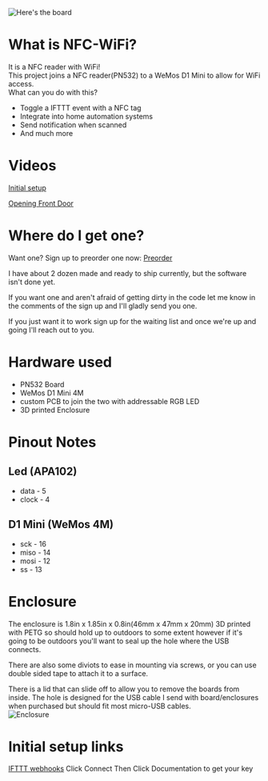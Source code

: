 ![Here's the board](https://i.imgur.com/c3flTj5.jpg)

# What is NFC-WiFi?
It is a NFC reader with WiFi!  
This project joins a NFC reader(PN532) to a WeMos D1 Mini to allow for WiFi access.  
What can you do with this?
* Toggle a IFTTT event with a NFC tag
* Integrate into home automation systems
* Send notification when scanned
* And much more

# Videos 
[Initial setup](https://youtu.be/GJwHEKRzi4o)

[Opening Front Door](https://www.youtube.com/watch?v=mKFkm8zK5ho)

# Where do I get one?
Want one? Sign up to preorder one now: [Preorder](https://goo.gl/forms/MPRosQnBkixg8Vhj2)  


I have about 2 dozen made and ready to ship currently, but the software isn't done yet.  

If you want one and aren't afraid of getting dirty in the code let me know in the comments of the sign up and I'll gladly send you one.  

If you just want it to work sign up for the waiting list and once we're up and going I'll reach out to you.  

# Hardware used
* PN532 Board
* WeMos D1 Mini 4M
* custom PCB to join the two with addressable RGB LED
* 3D printed Enclosure

# Pinout Notes
## Led (APA102)
* data - 5
* clock - 4

## D1 Mini (WeMos 4M)
* sck - 16 
* miso - 14
* mosi - 12
* ss - 13

# Enclosure 
The enclosure is 1.8in x 1.85in x 0.8in(46mm x 47mm x 20mm) 3D printed with PETG so should hold up to outdoors to some extent however if it's going to be outdoors you'll want to seal up the hole where the USB connects.  

There are also some diviots to ease in mounting via screws, or you can use double sided tape to attach it to a surface.  

There is a lid that can slide off to allow you to remove the boards from inside. The hole is designed for the USB cable I send with board/enclosures when purchased but should fit most micro-USB cables.  
![Enclosure](https://i.imgur.com/oRg27Vw.png)

# Initial setup links

[IFTTT webhooks](https://ifttt.com/maker_webhooks)
Click Connect
Then Click Documentation to get your key
